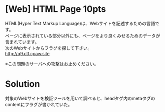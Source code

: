 # [Web] HTML Page 10pts
HTML(Hyper Text Markup Language)は、Webサイトを記述するための言語です。\
ページに表示されている部分以外にも、ページをより良くみせるためのデータが含まれています。\
次のWebサイトからフラグを探して下さい。\
http://q9.ctf.cpaw.site

※この問題のサーバへの攻撃はお止めください。
# Solution
対象のWebサイトを検証ツールを用いて調べると、headタグ内のmetaタグのcontentにフラグが書かれていた。